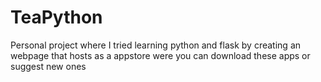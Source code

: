 # TeaPython

Personal project where I tried learning python and flask by creating an webpage that hosts as a appstore were you can download these apps or suggest new ones
